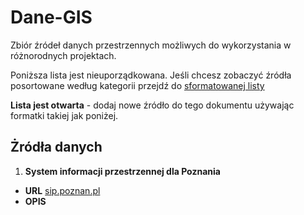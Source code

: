 # Dane-GIS
Zbiór źródeł danych przestrzennych możliwych do wykorzystania w różnorodnych projektach.

Poniższa lista jest nieuporządkowana. Jeśli chcesz zobaczyć źródła posortowane według kategorii przejdź do [sformatowanej listy](lista_zrodel.md)

**Lista jest otwarta** - dodaj nowe źródło do tego dokumentu używając formatki takiej jak poniżej. 

## Żródła danych

1. **System informacji przestrzennej dla Poznania**
  * **URL** [sip.poznan.pl](sip_poznan.pl)
  * **OPIS**

